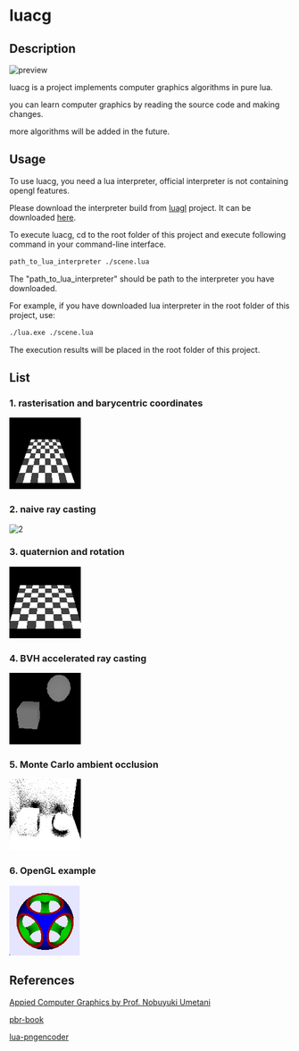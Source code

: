 # luacg


## Description

![preview](./preview.png)

luacg is a project implements computer graphics algorithms in pure lua.

you can learn computer graphics by reading the source code and making changes.

more algorithms will be added in the future.

## Usage

To use luacg, you need a lua interpreter, official interpreter is not containing opengl features.

Please download the interpreter build from [luagl](https://github.com/waizui/luagl) project. It can be downloaded [here](https://github.com/waizui/luagl/releases).

To execute luacg, cd to the root folder of this project and execute following command in your command-line interface. 

```bash
path_to_lua_interpreter ./scene.lua
```
The "path_to_lua_interpreter" should be path to the interpreter you have downloaded.

For example, if you have downloaded lua interpreter in the root folder of this project, use:

```bash
./lua.exe ./scene.lua
```

The execution results will be placed in the root folder of this project.

## List

### 1. rasterisation and  barycentric coordinates

![1](./pic/rasterize_preview.png)


### 2. naive ray casting

![2](./pic/raycast_preview.png)

### 3. quaternion and rotation

![3](./pic/rotation_preview.png)


### 4. BVH accelerated ray casting

![4](./pic/raycast_bvh.png)


### 5. Monte Carlo ambient occlusion

![5](./pic/ao.png)

### 6. OpenGL example

![6](./pic/opengl_example.png)

## References

[Appied Computer Graphics by Prof. Nobuyuki Umetani](https://github.com/ACG-2024S/acg)

[pbr-book](https://pbr-book.org/4ed/contents)

[lua-pngencoder](https://github.com/wyozi/lua-pngencoder)
